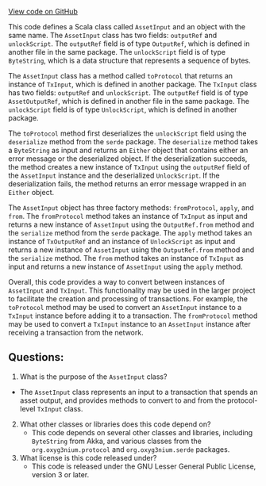 [View code on GitHub](https://github.com/alephium/alephium/api/src/main/scala/org/alephium/api/model/AssetInput.scala)

This code defines a Scala class called `AssetInput` and an object with the same name. The `AssetInput` class has two fields: `outputRef` and `unlockScript`. The `outputRef` field is of type `OutputRef`, which is defined in another file in the same package. The `unlockScript` field is of type `ByteString`, which is a data structure that represents a sequence of bytes.

The `AssetInput` class has a method called `toProtocol` that returns an instance of `TxInput`, which is defined in another package. The `TxInput` class has two fields: `outputRef` and `unlockScript`. The `outputRef` field is of type `AssetOutputRef`, which is defined in another file in the same package. The `unlockScript` field is of type `UnlockScript`, which is defined in another package.

The `toProtocol` method first deserializes the `unlockScript` field using the `deserialize` method from the `serde` package. The `deserialize` method takes a `ByteString` as input and returns an `Either` object that contains either an error message or the deserialized object. If the deserialization succeeds, the method creates a new instance of `TxInput` using the `outputRef` field of the `AssetInput` instance and the deserialized `UnlockScript`. If the deserialization fails, the method returns an error message wrapped in an `Either` object.

The `AssetInput` object has three factory methods: `fromProtocol`, `apply`, and `from`. The `fromProtocol` method takes an instance of `TxInput` as input and returns a new instance of `AssetInput` using the `OutputRef.from` method and the `serialize` method from the `serde` package. The `apply` method takes an instance of `TxOutputRef` and an instance of `UnlockScript` as input and returns a new instance of `AssetInput` using the `OutputRef.from` method and the `serialize` method. The `from` method takes an instance of `TxInput` as input and returns a new instance of `AssetInput` using the `apply` method.

Overall, this code provides a way to convert between instances of `AssetInput` and `TxInput`. This functionality may be used in the larger project to facilitate the creation and processing of transactions. For example, the `toProtocol` method may be used to convert an `AssetInput` instance to a `TxInput` instance before adding it to a transaction. The `fromProtocol` method may be used to convert a `TxInput` instance to an `AssetInput` instance after receiving a transaction from the network.
## Questions: 
 1. What is the purpose of the `AssetInput` class?
   - The `AssetInput` class represents an input to a transaction that spends an asset output, and provides methods to convert to and from the protocol-level `TxInput` class.
2. What other classes or libraries does this code depend on?
   - This code depends on several other classes and libraries, including `ByteString` from Akka, and various classes from the `org.oxyg3nium.protocol` and `org.oxyg3nium.serde` packages.
3. What license is this code released under?
   - This code is released under the GNU Lesser General Public License, version 3 or later.
